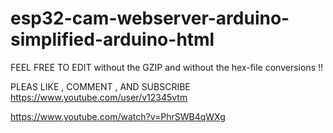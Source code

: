 # esp32-cam-webserver-arduino-simplified-arduino-html
FEEL FREE TO EDIT 
without the GZIP and without the hex-file
conversions !!

PLEAS LIKE , COMMENT , AND SUBSCRIBE 
https://www.youtube.com/user/v12345vtm


https://www.youtube.com/watch?v=PhrSWB4qWXg
